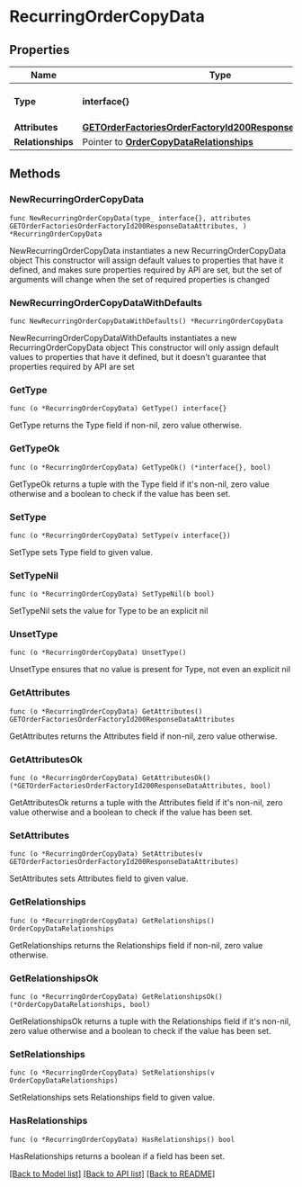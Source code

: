 # RecurringOrderCopyData

## Properties

Name | Type | Description | Notes
------------ | ------------- | ------------- | -------------
**Type** | **interface{}** | The resource&#39;s type | 
**Attributes** | [**GETOrderFactoriesOrderFactoryId200ResponseDataAttributes**](GETOrderFactoriesOrderFactoryId200ResponseDataAttributes.md) |  | 
**Relationships** | Pointer to [**OrderCopyDataRelationships**](OrderCopyDataRelationships.md) |  | [optional] 

## Methods

### NewRecurringOrderCopyData

`func NewRecurringOrderCopyData(type_ interface{}, attributes GETOrderFactoriesOrderFactoryId200ResponseDataAttributes, ) *RecurringOrderCopyData`

NewRecurringOrderCopyData instantiates a new RecurringOrderCopyData object
This constructor will assign default values to properties that have it defined,
and makes sure properties required by API are set, but the set of arguments
will change when the set of required properties is changed

### NewRecurringOrderCopyDataWithDefaults

`func NewRecurringOrderCopyDataWithDefaults() *RecurringOrderCopyData`

NewRecurringOrderCopyDataWithDefaults instantiates a new RecurringOrderCopyData object
This constructor will only assign default values to properties that have it defined,
but it doesn't guarantee that properties required by API are set

### GetType

`func (o *RecurringOrderCopyData) GetType() interface{}`

GetType returns the Type field if non-nil, zero value otherwise.

### GetTypeOk

`func (o *RecurringOrderCopyData) GetTypeOk() (*interface{}, bool)`

GetTypeOk returns a tuple with the Type field if it's non-nil, zero value otherwise
and a boolean to check if the value has been set.

### SetType

`func (o *RecurringOrderCopyData) SetType(v interface{})`

SetType sets Type field to given value.


### SetTypeNil

`func (o *RecurringOrderCopyData) SetTypeNil(b bool)`

 SetTypeNil sets the value for Type to be an explicit nil

### UnsetType
`func (o *RecurringOrderCopyData) UnsetType()`

UnsetType ensures that no value is present for Type, not even an explicit nil
### GetAttributes

`func (o *RecurringOrderCopyData) GetAttributes() GETOrderFactoriesOrderFactoryId200ResponseDataAttributes`

GetAttributes returns the Attributes field if non-nil, zero value otherwise.

### GetAttributesOk

`func (o *RecurringOrderCopyData) GetAttributesOk() (*GETOrderFactoriesOrderFactoryId200ResponseDataAttributes, bool)`

GetAttributesOk returns a tuple with the Attributes field if it's non-nil, zero value otherwise
and a boolean to check if the value has been set.

### SetAttributes

`func (o *RecurringOrderCopyData) SetAttributes(v GETOrderFactoriesOrderFactoryId200ResponseDataAttributes)`

SetAttributes sets Attributes field to given value.


### GetRelationships

`func (o *RecurringOrderCopyData) GetRelationships() OrderCopyDataRelationships`

GetRelationships returns the Relationships field if non-nil, zero value otherwise.

### GetRelationshipsOk

`func (o *RecurringOrderCopyData) GetRelationshipsOk() (*OrderCopyDataRelationships, bool)`

GetRelationshipsOk returns a tuple with the Relationships field if it's non-nil, zero value otherwise
and a boolean to check if the value has been set.

### SetRelationships

`func (o *RecurringOrderCopyData) SetRelationships(v OrderCopyDataRelationships)`

SetRelationships sets Relationships field to given value.

### HasRelationships

`func (o *RecurringOrderCopyData) HasRelationships() bool`

HasRelationships returns a boolean if a field has been set.


[[Back to Model list]](../README.md#documentation-for-models) [[Back to API list]](../README.md#documentation-for-api-endpoints) [[Back to README]](../README.md)


